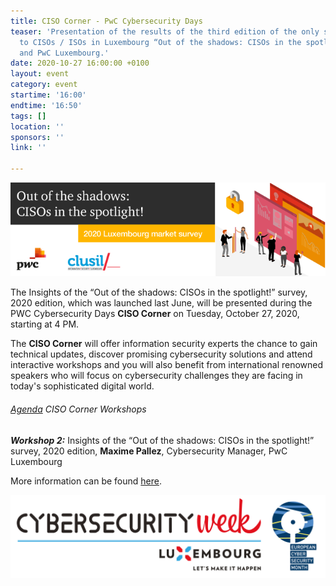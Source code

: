 ```yaml
---
title: CISO Corner - PwC Cybersecurity Days
teaser: 'Presentation of the results of the third edition of the only survey dedicated
  to CISOs / ISOs in Luxembourg “Out of the shadows: CISOs in the spotlight!” by CLUSIL
  and PwC Luxembourg.'
date: 2020-10-27 16:00:00 +0100
layout: event
category: event
startime: '16:00'
endtime: '16:50'
tags: []
location: ''
sponsors: ''
link: ''

---
```

![](/assets/img/banner-ciso-survey_bat.png)

The Insights of the “Out of the shadows: CISOs in the spotlight!” survey, 2020 edition, which was launched last June, will be presented during the PWC Cybersecurity Days **CISO Corner** on Tuesday, October 27, 2020, starting at 4 PM.

The **CISO Corner** will offer information security experts the chance to gain technical updates, discover promising cybersecurity solutions and attend interactive workshops and you will also benefit from international renowned speakers who will focus on cybersecurity challenges they are facing in today's sophisticated digital world.

###### [Agenda](https://www.pwc.lu/en/cybersecurityday/docs/agenda-2020-ciso.pdf) CISO Corner Workshops

**_Workshop 2:_** Insights of the “Out of the shadows: CISOs in the spotlight!” survey, 2020 edition, **Maxime Pallez**, Cybersecurity Manager, PwC Luxembourg

More information can be found [here](https://www.pwc.lu/en/advisory/digital-tech-impact/cyber-security/cybersecurityday/event-programme/ciso-corner.html).

![](/assets/img/banner-ecsm.png)
